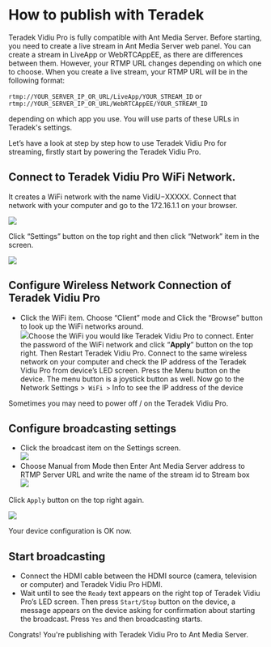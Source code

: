 # How to publish with Teradek

Teradek Vidiu Pro is fully compatible with Ant Media Server. Before starting, you need to create a live stream in Ant Media Server web panel. You can create a stream in LiveApp or WebRTCAppEE, as there are differences between them. However, your RTMP URL changes depending on which one to choose. When you create a live stream, your RTMP URL will be in the following format:

```rtmp://YOUR_SERVER_IP_OR_URL/LiveApp/YOUR_STREAM_ID``` or ```rtmp://YOUR_SERVER_IP_OR_URL/WebRTCAppEE/YOUR_STREAM_ID```

depending on which app you use. You will use parts of these URLs in Teradek's settings.

Let’s have a look at step by step how to use Teradek Vidiu Pro for streaming, firstly start by powering the Teradek Vidiu Pro.

## Connect to Teradek Vidiu Pro WiFi Network.

It creates a WiFi network with the name VidiU−XXXXX. Connect that network with your computer and go to the 172.16.1.1 on your browser.

![](@site/static/img/vidiu_pro_console.png)

Click “Settings” button on the top right and then click “Network” item in the screen.

![](@site/static/img/configure_vidiu_network_button.png)

## Configure Wireless Network Connection of Teradek Vidiu Pro

*   Click the WiFi item. Choose “Client” mode and Click the “Browse” button to look up the WiFi networks around.  
    ![](@site/static/img/set_vidiu_pro_wifi_connectivity.png)Choose the WiFi you would like Teradek Vidiu Pro to connect. Enter the password of the WiFi network and click “**Apply**” button on the top right. Then Restart Teradek Vidiu Pro. Connect to the same wireless network on your computer and check the IP address of the Teradek Vidiu Pro from device’s LED screen. Press the Menu button on the device. The menu button is a joystick button as well. Now go to the Network Settings >` WiFi >` Info to see the IP address of the device

Sometimes you may need to power off / on the Teradek Vidiu Pro.

## Configure broadcasting settings

*   Click the broadcast item on the Settings screen.  
    ![](@site/static/img/configure_broadcasting_settings_vidiu_pro.png)
*   Choose Manual from Mode then Enter Ant Media Server address to RTMP Server URL and write the name of the stream id to Stream box  
    ![](@site/static/img/write_ant_media_server_url_to_vidiu_pro.png)

Click ```Apply``` button on the top right again.

![](@site/static/img/apply_settings_vidiu_pro.png)  

Your device configuration is OK now.

## Start broadcasting

*   Connect the HDMI cable between the HDMI source (camera, television or computer) and Teradek Vidiu Pro HDMI.
*   Wait until to see the ```Ready``` text appears on the right top of Teradek Vidiu Pro’s LED screen. Then press ```Start/Stop``` button on the device, a message appears on the device asking for confirmation about starting the broadcast. Press ```Yes``` and then broadcasting starts.

Congrats! You're publishing with Teradek Vidiu Pro to Ant Media Server.